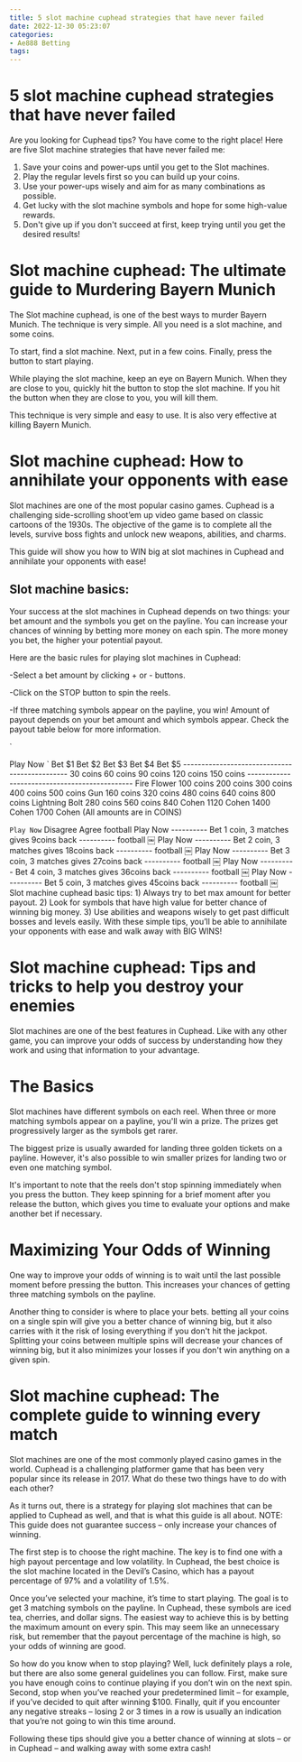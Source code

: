 ```yaml
---
title: 5 slot machine cuphead strategies that have never failed
date: 2022-12-30 05:23:07
categories:
- Ae888 Betting
tags:
---
```



#  5 slot machine cuphead strategies that have never failed

Are you looking for Cuphead tips? You have come to the right place! Here are five Slot machine strategies that have never failed me:

1. Save your coins and power-ups until you get to the Slot machines.
2. Play the regular levels first so you can build up your coins.
3. Use your power-ups wisely and aim for as many combinations as possible.
4. Get lucky with the slot machine symbols and hope for some high-value rewards.
5. Don't give up if you don't succeed at first, keep trying until you get the desired results!

#  Slot machine cuphead: The ultimate guide to Murdering Bayern Munich

The Slot machine cuphead, is one of the best ways to murder Bayern Munich. The technique is very simple. All you need is a slot machine, and some coins.

To start, find a slot machine. Next, put in a few coins. Finally, press the button to start playing.

While playing the slot machine, keep an eye on Bayern Munich. When they are close to you, quickly hit the button to stop the slot machine. If you hit the button when they are close to you, you will kill them.

This technique is very simple and easy to use. It is also very effective at killing Bayern Munich.

#  Slot machine cuphead: How to annihilate your opponents with ease

Slot machines are one of the most popular casino games. Cuphead is a challenging side-scrolling shoot’em up video game based on classic cartoons of the 1930s. The objective of the game is to complete all the levels, survive boss fights and unlock new weapons, abilities, and charms.

This guide will show you how to WIN big at slot machines in Cuphead and annihilate your opponents with ease!

## Slot machine basics:

Your success at the slot machines in Cuphead depends on two things: your bet amount and the symbols you get on the payline. You can increase your chances of winning by betting more money on each spin. The more money you bet, the higher your potential payout.

Here are the basic rules for playing slot machines in Cuphead:

-Select a bet amount by clicking + or - buttons.

-Click on the STOP button to spin the reels.

-If three matching symbols appear on the payline, you win! Amount of payout depends on your bet amount and which symbols appear. Check the payout table below for more information.
















 `

 Play Now `    Bet $1 Bet $2 Bet $3 Bet $4 Bet $5    ---------------------------------------------- 30 coins 60 coins 90 coins 120 coins 150 coins  ---------------------------------------------- Fire Flower 100 coins 200 coins 300 coins 400 coins 500 coins Gun 160 coins 320 coins 480 coins 640 coins 800 coins Lightning Bolt 280 coins 560 coins 840 Cohen 1120 Cohen  1400 Cohen  1700 Cohen   (All amounts are in COINS)







 ` Play Now ` Disagree Agree football Play Now ---------- Bet 1 coin, 3 matches gives 9coins back ---------- football ￼ Play Now ---------- Bet 2 coin, 3 matches gives 18coins back ---------- football ￼ Play Now ---------- Bet 3 coin, 3 matches gives 27coins back ---------- football ￼ Play Now ---------- Bet 4 coin, 3 matches gives 36coins back ---------- football ￼ Play Now ---------- Bet 5 coin, 3 matches gives 45coins back ---------- football ￼ Slot machine cuphead basic tips: 1) Always try to bet max amount for better payout. 2) Look for symbols that have high value for better chance of winning big money. 3) Use abilities and weapons wisely to get past difficult bosses and levels easily. With these simple tips, you’ll be able to annihilate your opponents with ease and walk away with BIG WINS!

#  Slot machine cuphead: Tips and tricks to help you destroy your enemies

Slot machines are one of the best features in Cuphead. Like with any other game, you can improve your odds of success by understanding how they work and using that information to your advantage.

# The Basics

Slot machines have different symbols on each reel. When three or more matching symbols appear on a payline, you'll win a prize. The prizes get progressively larger as the symbols get rarer.

The biggest prize is usually awarded for landing three golden tickets on a payline. However, it's also possible to win smaller prizes for landing two or even one matching symbol.

It's important to note that the reels don't stop spinning immediately when you press the button. They keep spinning for a brief moment after you release the button, which gives you time to evaluate your options and make another bet if necessary.

# Maximizing Your Odds of Winning

One way to improve your odds of winning is to wait until the last possible moment before pressing the button. This increases your chances of getting three matching symbols on the payline.

Another thing to consider is where to place your bets. betting all your coins on a single spin will give you a better chance of winning big, but it also carries with it the risk of losing everything if you don't hit the jackpot. Splitting your coins between multiple spins will decrease your chances of winning big, but it also minimizes your losses if you don't win anything on a given spin.

#  Slot machine cuphead: The complete guide to winning every match

Slot machines are one of the most commonly played casino games in the world. Cuphead is a challenging platformer game that has been very popular since its release in 2017. What do these two things have to do with each other?

As it turns out, there is a strategy for playing slot machines that can be applied to Cuphead as well, and that is what this guide is all about. NOTE: This guide does not guarantee success – only increase your chances of winning.

The first step is to choose the right machine. The key is to find one with a high payout percentage and low volatility. In Cuphead, the best choice is the slot machine located in the Devil’s Casino, which has a payout percentage of 97% and a volatility of 1.5%.

Once you’ve selected your machine, it’s time to start playing. The goal is to get 3 matching symbols on the payline. In Cuphead, these symbols are iced tea, cherries, and dollar signs. The easiest way to achieve this is by betting the maximum amount on every spin. This may seem like an unnecessary risk, but remember that the payout percentage of the machine is high, so your odds of winning are good.

So how do you know when to stop playing? Well, luck definitely plays a role, but there are also some general guidelines you can follow. First, make sure you have enough coins to continue playing if you don’t win on the next spin. Second, stop when you’ve reached your predetermined limit – for example, if you’ve decided to quit after winning $100. Finally, quit if you encounter any negative streaks – losing 2 or 3 times in a row is usually an indication that you’re not going to win this time around.

Following these tips should give you a better chance of winning at slots – or in Cuphead – and walking away with some extra cash!